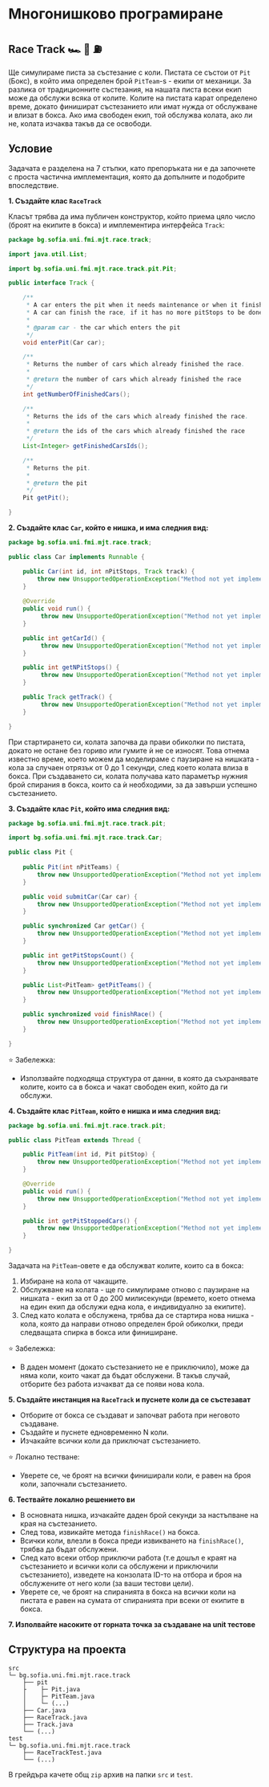 # Многонишково програмиране

## Race Track :racing_car: :vertical_traffic_light: :fuelpump:

Ще симулираме писта за състезание с коли. Пистата се състои от `Pit` (Бокс), в който има определен брой `PitTeam`-s - екипи от механици. За разлика от традиционните състезания, на нашата писта всеки екип може да обслужи всяка от колите. Колите на пистата карат определено време, докато финишират състезанието или имат нужда от обслужване и влизат в бокса. Ако има свободен екип, той обслужва колата, ако ли не, колата изчаква такъв да се освободи.

## Условие

Задачата е разделена на 7 стъпки, като препоръката ни е да започнете с проста частична имплементация, която да допълните и подобрите впоследствие.

**1. Създайте клас `RaceTrack`**

Класът трябва да има публичен конструктор, който приема цяло число (броят на екипите в бокса) и имплементира интерфейса `Track`:

```java
package bg.sofia.uni.fmi.mjt.race.track;

import java.util.List;

import bg.sofia.uni.fmi.mjt.race.track.pit.Pit;

public interface Track {

    /**
     * A car enters the pit when it needs maintenance or when it finishes the race.
     * A car can finish the race, if it has no more pitStops to be done.
     * 
     * @param car - the car which enters the pit
     */
    void enterPit(Car car);

    /**
     * Returns the number of cars which already finished the race.
     *
     * @return the number of cars which already finished the race
     */
    int getNumberOfFinishedCars();

    /**
     * Returns the ids of the cars which already finished the race.
     *
     * @return the ids of the cars which already finished the race
     */
    List<Integer> getFinishedCarsIds();

    /**
     * Returns the pit.
     *
     * @return the pit
     */
    Pit getPit();

}
```

**2. Създайте клас `Car`, който е нишка, и има следния вид:**

```java
package bg.sofia.uni.fmi.mjt.race.track;

public class Car implements Runnable {

    public Car(int id, int nPitStops, Track track) {
        throw new UnsupportedOperationException("Method not yet implemented");
    }
    
    @Override
    public void run() {
         throw new UnsupportedOperationException("Method not yet implemented");
    }

    public int getCarId() {
         throw new UnsupportedOperationException("Method not yet implemented");
    }

    public int getNPitStops() {
         throw new UnsupportedOperationException("Method not yet implemented");
    }

    public Track getTrack() {
         throw new UnsupportedOperationException("Method not yet implemented");
    }

}
```

При стартирането си, колата започва да прави обиколки по пистата, докато не остане без гориво или гумите ѝ не се износят. Това отнема известно време, което можем да моделираме с паузиране на нишката - кола за случаен отрязък от 0 до 1 секунди, след което колата влиза в бокса. При създаването си, колата получава като параметър нужния брой спирания в бокса, които са ѝ необходими, за да завърши успешно състезанието.

**3. Създайте клас `Pit`, който има следния вид:**

```java
package bg.sofia.uni.fmi.mjt.race.track.pit;

import bg.sofia.uni.fmi.mjt.race.track.Car;

public class Pit {
    
    public Pit(int nPitTeams) {
        throw new UnsupportedOperationException("Method not yet implemented");
    }

    public void submitCar(Car car) {
        throw new UnsupportedOperationException("Method not yet implemented");
    }

    public synchronized Car getCar() {
        throw new UnsupportedOperationException("Method not yet implemented");
    }

    public int getPitStopsCount() {
        throw new UnsupportedOperationException("Method not yet implemented");
    }

    public List<PitTeam> getPitTeams() {
        throw new UnsupportedOperationException("Method not yet implemented");
    }

    public synchronized void finishRace() {
        throw new UnsupportedOperationException("Method not yet implemented");
    }

}
```
⭐ Забележкa:
 - Използвайте подходяща структура от данни, в която да съхранявате колите, които са в бокса и чакат свободен екип, който да ги обслужи.

**4. Създайте клас `PitTeam`, който е нишка и има следния вид:**

```java
package bg.sofia.uni.fmi.mjt.race.track.pit;

public class PitTeam extends Thread {

    public PitTeam(int id, Pit pitStop) {
        throw new UnsupportedOperationException("Method not yet implemented");
    }

    @Override
    public void run() {
        throw new UnsupportedOperationException("Method not yet implemented");
    }

    public int getPitStoppedCars() {
        throw new UnsupportedOperationException("Method not yet implemented");
    }

}
```

Задачата на `PitTeam`-овете е да обслужват колите, които са в бокса:

  1. Избиране на кола от чакащите.
  2. Обслужване на колата - ще го симулираме отново с паузиране на нишката - екип за от 0 до 200 милисекунди (времето, което отнема на един екип да обслужи една кола, е индивидуално за екипите).
  3. След като колата е обслужена, трябва да се стартира нова нишка - кола, която да направи отново определен брой обиколки, преди следващата спирка в бокса или финиширане. 

:star: Забележка:

- В даден момент (докато състезанието не е приключило), може да няма коли, които чакат да бъдат обслужени. В такъв случай, отборите без работа изчакват да се появи нова кола.

**5. Създайте инстанция на `RaceTrack` и пуснете коли да се състезават**

- Отборите от бокса се създават и започват работа при неговото създаване.
- Създайте и пуснете едновременно N коли.
- Изчакайте всички коли да приключат състезанието.

:star: Локално тестване:

- Уверете се, че броят на всички финиширали коли, е равен на броя коли, започнали състезанието.

**6. Тествайте локално решението ви**

- В основната нишка, изчакайте даден брой секунди за настъпване на края на състезанието.
- След това, извикайте метода `finishRace()` на бокса.
- Всички коли, влезли в бокса преди извикването на `finishRace()`, трябва да бъдат обслужени.
- След като всеки отбор приключи работа (т.е дошъл е краят на състезанието и всички коли са обслужени и приключили състезанието), изведете на конзолата ID-то на отбора и броя на обслужените от него коли (за ваши тестови цели).
- Уверете се, че броят на спиранията в бокса на всички коли на пистата е равен на сумата от спиранията при всеки от екипите в бокса.

**7. Изполвайте насоките от горната точка за създаване на unit тестове**

## Структура на проекта

```
src
└─ bg.sofia.uni.fmi.mjt.race.track
    ├── pit
    ├    ├─ Pit.java
    │    ├─ PitTeam.java
    │    └─ (...)
    ├── Car.java
    ├── RaceTrack.java
    ├── Track.java
    └── (...)
test
└─ bg.sofia.uni.fmi.mjt.race.track
    ├── RaceTrackTest.java
    └── (...)
```

В грейдъра качете общ `zip` архив на папки `src` и `test`.
